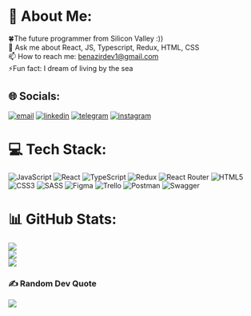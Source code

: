 # 💫 About Me:
🍀The future programmer from Silicon Valley :))<br>💬 Ask me about React, JS, Typescript, Redux, HTML, CSS<br>📫 How to reach me: benazirdev1@gmail.com<br>⚡Fun fact: I dream of living by the sea

## 🌐 Socials:
<a href="mailto:benazirdev1@gmail.com"><img src='https://img.shields.io/badge/Gmail-D14836?style=for-the-badge&logo=gmail&logoColor=white' alt='email'/></a>
<a href="https://www.linkedin.com/in/benazir-khakimova-161830238/"><img src="https://img.shields.io/badge/LinkedIn-0077B5?style=for-the-badge&logo=linkedin&logoColor=white" alt="linkedin"/></a>
<a href="https://t.me/i_am_benazir"><img src="https://img.shields.io/badge/Telegram-2CA5E0?style=for-the-badge&logo=telegram&logoColor=white" alt="telegram"/></a>
<a href="https://www.instagram.com/benazir.khakimova/"><img src="https://img.shields.io/badge/Instagram-E4405F?style=for-the-badge&logo=instagram&logoColor=white" alt="instagram"/></a>

# 💻 Tech Stack:
![JavaScript](https://img.shields.io/badge/javascript-%23323330.svg?style=for-the-badge&logo=javascript&logoColor=%23F7DF1E) ![React](https://img.shields.io/badge/react-%2320232a.svg?style=for-the-badge&logo=react&logoColor=%2361DAFB) ![TypeScript](https://img.shields.io/badge/typescript-%23007ACC.svg?style=for-the-badge&logo=typescript&logoColor=white) ![Redux](https://img.shields.io/badge/redux-%23593d88.svg?style=for-the-badge&logo=redux&logoColor=white) ![React Router](https://img.shields.io/badge/React_Router-CA4245?style=for-the-badge&logo=react-router&logoColor=white)  ![HTML5](https://img.shields.io/badge/html5-%23E34F26.svg?style=for-the-badge&logo=html5&logoColor=white) ![CSS3](https://img.shields.io/badge/css3-%231572B6.svg?style=for-the-badge&logo=css3&logoColor=white) ![SASS](https://img.shields.io/badge/SASS-hotpink.svg?style=for-the-badge&logo=SASS&logoColor=white) 	![Figma](https://img.shields.io/badge/figma-%23F24E1E.svg?style=for-the-badge&logo=figma&logoColor=white) ![Trello](https://img.shields.io/badge/Trello-%23026AA7.svg?style=for-the-badge&logo=Trello&logoColor=white) ![Postman](https://img.shields.io/badge/Postman-FF6C37?style=for-the-badge&logo=postman&logoColor=white) ![Swagger](https://img.shields.io/badge/-Swagger-%23Clojure?style=for-the-badge&logo=swagger&logoColor=white)

# 📊 GitHub Stats:
![](https://github-readme-stats.vercel.app/api?username=BenazirKhakimova&theme=default&hide_border=false&include_all_commits=false&count_private=true)<br/>
![](https://github-readme-streak-stats.herokuapp.com/?user=BenazirKhakimova&theme=default&hide_border=false)<br/>
![](https://github-readme-stats.vercel.app/api/top-langs/?username=BenazirKhakimova&theme=default&hide_border=false&include_all_commits=false&count_private=true&layout=compact)

### ✍️ Random Dev Quote
![](https://quotes-github-readme.vercel.app/api?type=horizontal&theme=light)

